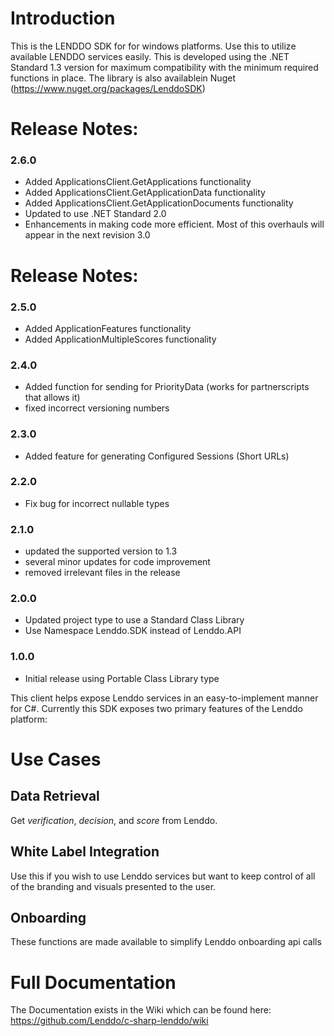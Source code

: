 # Introduction
This is the LENDDO SDK for for windows platforms. Use this to utilize available LENDDO services easily. This is developed using the .NET Standard 1.3 version for maximum compatibility with the minimum required functions in place.
The library is also availablein Nuget (https://www.nuget.org/packages/LenddoSDK)

# Release Notes:
### 2.6.0
* Added ApplicationsClient.GetApplications functionality
* Added ApplicationsClient.GetApplicationData functionality
* Added ApplicationsClient.GetApplicationDocuments functionality
* Updated to use .NET Standard 2.0
* Enhancements in making code more efficient. Most of this overhauls will appear in the next revision 3.0

# Release Notes:
### 2.5.0
* Added ApplicationFeatures functionality
* Added ApplicationMultipleScores functionality

### 2.4.0
* Added function for sending for PriorityData (works for partnerscripts that allows it)
* fixed incorrect versioning numbers

### 2.3.0
* Added feature for generating Configured Sessions (Short URLs)

### 2.2.0
* Fix bug for incorrect nullable types

### 2.1.0
* updated the supported version to 1.3
* several minor updates for code improvement
* removed irrelevant files in the release

### 2.0.0 
* Updated project type to use a Standard Class Library
* Use Namespace Lenddo.SDK instead of Lenddo.API

### 1.0.0
* Initial release using Portable Class Library type
	
This client helps expose Lenddo services in an easy-to-implement manner for C#. Currently this SDK exposes two primary features of the Lenddo platform:

# Use Cases

## Data Retrieval
Get _verification_, _decision_, and _score_ from Lenddo.

## White Label Integration
Use this if you wish to use Lenddo services but want to keep control of all of the branding and visuals presented to the user.

## Onboarding
These functions are made available to simplify Lenddo onboarding api calls

# Full Documentation
The Documentation exists in the Wiki which can be found here: https://github.com/Lenddo/c-sharp-lenddo/wiki
